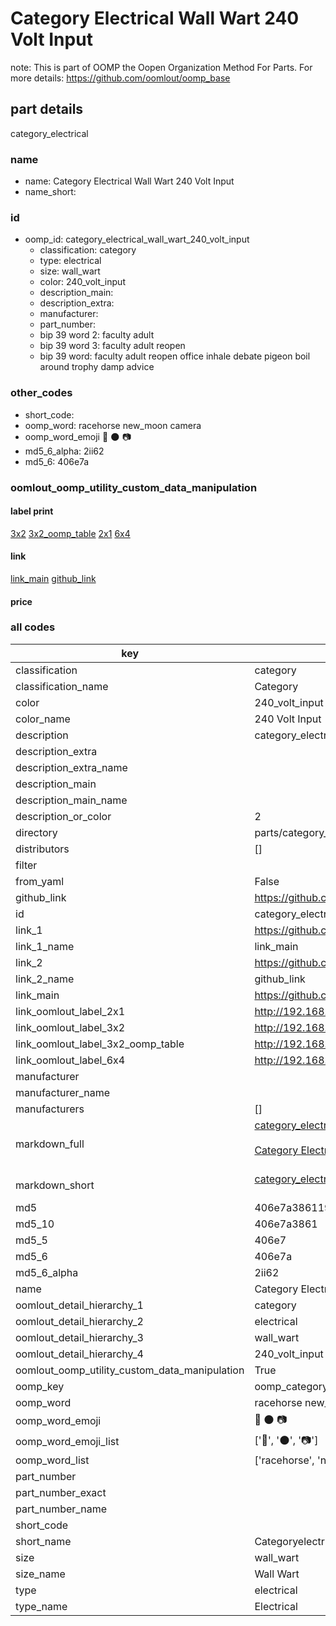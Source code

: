 # Category Electrical Wall Wart 240 Volt Input  

note: This is part of OOMP the Oopen Organization Method For Parts. For more details: https://github.com/oomlout/oomp_base

##  part details



category_electrical

### name
* name: Category Electrical Wall Wart 240 Volt Input
* name_short: 
### id
* oomp_id: category_electrical_wall_wart_240_volt_input
  * classification: category
  * type: electrical
  * size: wall_wart
  * color: 240_volt_input
  * description_main: 
  * description_extra: 
  * manufacturer: 
  * part_number: 
  * bip 39 word 2: faculty adult
  * bip 39 word 3: faculty adult reopen
  * bip 39 word: faculty adult reopen office inhale debate pigeon boil around trophy damp advice

### other_codes
* short_code: 
* oomp_word: racehorse new_moon camera
* oomp_word_emoji :racehorse: :new_moon: :camera:
* md5_6_alpha: 2ii62
* md5_6: 406e7a






### oomlout_oomp_utility_custom_data_manipulation
#### label print
[3x2](http://192.168.1.245:1112/?label=oomp%202ii62)
[3x2_oomp_table](http://192.168.1.107:1112/?label=oomp%202ii62)
[2x1](http://192.168.1.242:1112/?label=oomp%202ii62)
[6x4](http://192.168.1.55:1112/?label=oomp%202ii62)    

#### link

[link_main](https://github.com/oomlout/oomlout_oomp_current_version_messy/tree/main/parts/category_electrical_wall_wart_240_volt_input) [github_link](https://github.com/oomlout/oomlout_oomp_part_src/tree/main/parts/category_electrical_wall_wart_240_volt_input)                             

#### price







### all codes 
| key | value |  
| --- | --- |  
| classification | category |  
| classification_name | Category |  
| color | 240_volt_input |  
| color_name | 240 Volt Input |  
| description | category_electrical |  
| description_extra |  |  
| description_extra_name |  |  
| description_main |  |  
| description_main_name |  |  
| description_or_color | 2  |  
| directory | parts/category_electrical_wall_wart_240_volt_input |  
| distributors | [] |  
| filter |  |  
| from_yaml | False |  
| github_link | https://github.com/oomlout/oomlout_oomp_part_src/tree/main/parts/category_electrical_wall_wart_240_volt_input |  
| id | category_electrical_wall_wart_240_volt_input |  
| link_1 | https://github.com/oomlout/oomlout_oomp_current_version_messy/tree/main/parts/category_electrical_wall_wart_240_volt_input |  
| link_1_name | link_main |  
| link_2 | https://github.com/oomlout/oomlout_oomp_part_src/tree/main/parts/category_electrical_wall_wart_240_volt_input |  
| link_2_name | github_link |  
| link_main | https://github.com/oomlout/oomlout_oomp_current_version_messy/tree/main/parts/category_electrical_wall_wart_240_volt_input |  
| link_oomlout_label_2x1 | http://192.168.1.242:1112/?label=oomp%202ii62 |  
| link_oomlout_label_3x2 | http://192.168.1.245:1112/?label=oomp%202ii62 |  
| link_oomlout_label_3x2_oomp_table | http://192.168.1.107:1112/?label=oomp%202ii62 |  
| link_oomlout_label_6x4 | http://192.168.1.55:1112/?label=oomp%202ii62 |  
| manufacturer |  |  
| manufacturer_name |  |  
| manufacturers | [] |  
| markdown_full | [category_electrical_wall_wart_240_volt_input](https://github.com/oomlout/oomlout_oomp_current_version_messy/tree/main/parts/category_electrical_wall_wart_240_volt_input)<br>[](https://github.com/oomlout/oomlout_oomp_current_version_messy/tree/main/parts/category_electrical_wall_wart_240_volt_input)<br>[Category Electrical Wall Wart 240 Volt Input](https://github.com/oomlout/oomlout_oomp_current_version_messy/tree/main/parts/category_electrical_wall_wart_240_volt_input)<br><br> |  
| markdown_short | [category_electrical_wall_wart_240_volt_input](https://github.com/oomlout/oomlout_oomp_current_version_messy/tree/main/parts/category_electrical_wall_wart_240_volt_input)<br><br> |  
| md5 | 406e7a3861191494e139d9996cc0f28d |  
| md5_10 | 406e7a3861 |  
| md5_5 | 406e7 |  
| md5_6 | 406e7a |  
| md5_6_alpha | 2ii62 |  
| name | Category Electrical Wall Wart 240 Volt Input |  
| oomlout_detail_hierarchy_1 | category |  
| oomlout_detail_hierarchy_2 | electrical |  
| oomlout_detail_hierarchy_3 | wall_wart |  
| oomlout_detail_hierarchy_4 | 240_volt_input |  
| oomlout_oomp_utility_custom_data_manipulation | True |  
| oomp_key | oomp_category_electrical_wall_wart_240_volt_input |  
| oomp_word | racehorse new_moon camera |  
| oomp_word_emoji | :racehorse: :new_moon: :camera: |  
| oomp_word_emoji_list | [':racehorse:', ':new_moon:', ':camera:'] |  
| oomp_word_list | ['racehorse', 'new_moon', 'camera'] |  
| part_number |  |  
| part_number_exact |  |  
| part_number_name |  |  
| short_code |  |  
| short_name | Categoryelectrical |  
| size | wall_wart |  
| size_name | Wall Wart |  
| type | electrical |  
| type_name | Electrical |  
